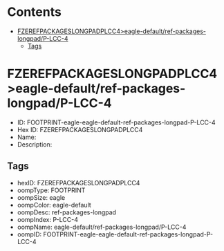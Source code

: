 



Contents
========

* [FZEREFPACKAGESLONGPADPLCC4>eagle-default/ref-packages-longpad/P-LCC-4](#fzerefpackageslongpadplcc4eagle-defaultref-packages-longpadp-lcc-4)
	* [Tags](#tags)

# FZEREFPACKAGESLONGPADPLCC4>eagle-default/ref-packages-longpad/P-LCC-4

- ID: FOOTPRINT-eagle-eagle-default-ref-packages-longpad-P-LCC-4
- Hex ID: FZEREFPACKAGESLONGPADPLCC4
- Name: 
- Description: 

## Tags

- hexID: FZEREFPACKAGESLONGPADPLCC4
- oompType: FOOTPRINT
- oompSize: eagle
- oompColor: eagle-default
- oompDesc: ref-packages-longpad
- oompIndex: P-LCC-4
- oompName: eagle-default/ref-packages-longpad/P-LCC-4
- oompID: FOOTPRINT-eagle-eagle-default-ref-packages-longpad-P-LCC-4
